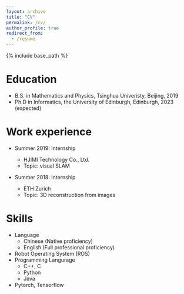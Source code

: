 ```yaml
---
layout: archive
title: "CV"
permalink: /cv/
author_profile: true
redirect_from:
  - /resume
---
```


{% include base_path %}

Education
======
* B.S. in Mathematics and Physics, Tsinghua Univeristy, Beijing, 2019
* Ph.D in Informatics, the University of Edinburgh, Edinburgh, 2023 (expected)

Work experience
======
* Summer 2019: Internship
  * HJIMI Technology Co., Ltd.
  * Topic: visual SLAM

* Summer 2018: Internship
  * ETH Zurich
  * Topic: 3D reconstruction from images
  
Skills
======
* Language
  * Chinese (Native proficiency)
  * English (Full professional proficiency)
* Robot Operating System (ROS)
* Programming Langurage
  * C++, C
  * Python
  * Java
* Pytorch, Tensorflow
